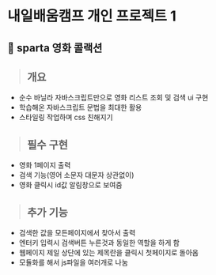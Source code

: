 # 내일배움캠프 개인 프로젝트 1
## 🙌 sparta 영화 콜랙션 

>## 개요
- 순수 바닐라 자바스크립트만으로 영화 리스트 조회 및 검색 ui 구현
- 학습해온 자바스크립트 문법을 최대한 활용
- 스타일링 작업하며 css 친해지기

>## 필수 구현
- 영화 1페이지 출력
- 검색 기능(영어 소문자 대문자 상관없이)
- 영화 클릭시 id값 알림창으로 보여줌

>## 추가 기능
- 검색한 값을 모든페이지에서 찾아서 출력
- 엔터키 입력시 검색버튼 누른것과 동일한 역할을 하게 함
- 웹페이지 제일 상단에 있는 제목란을 클릭시 첫페이지로 돌아옴 
- 모듈화를 해서 js파일을 여러개로 나눔
